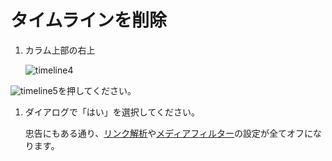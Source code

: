 # タイムラインを削除

1. カラム上部の右上

   ![timeline4](https://dl.thedesk.top/media/timeline4.PNG)

![timeline5](https://dl.thedesk.top/media/timeline5.PNG)を押してください。

1. ダイアログで「はい」を選択してください。

   忠告にもある通り、[リンク解析](https://docs.thedesk.top/timeline/link)や[メディアフィルター](https://docs.thedesk.top/timeline/mediafilter)の設定が全てオフになります。

